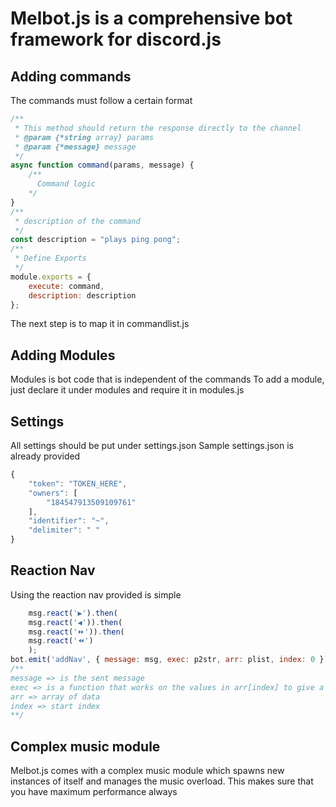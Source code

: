 # Melbot.js is a comprehensive bot framework for discord.js
## Adding commands
The commands must follow a certain format
```js
/**
 * This method should return the response directly to the channel
 * @param {*string array} params 
 * @param {*message} message
 */
async function command(params, message) {
    /**
      Command logic
    */
}
/**
 * description of the command
 */
const description = "plays ping pong";
/**
 * Define Exports
 */
module.exports = {
    execute: command,
    description: description
};
```
The next step is to map it in commandlist.js
## Adding Modules
Modules is bot code that is independent of the commands
To add a module, just declare it under modules and require it in modules.js
## Settings
All settings should be put under settings.json
Sample settings.json is already provided
```js
{
    "token": "TOKEN_HERE",
    "owners": [
        "184547913509109761"
    ],
    "identifier": "~",
    "delimiter": " "
}
```
## Reaction Nav
Using the reaction nav provided is simple
```js
    msg.react('▶').then(
    msg.react('◀')).then(
    msg.react('⏩')).then(
    msg.react('⏪')
    );
bot.emit('addNav', { message: msg, exec: p2str, arr: plist, index: 0 });
/**
message => is the sent message
exec => is a function that works on the values in arr[index] to give a text
arr => array of data
index => start index
**/
```
## Complex music module
Melbot.js comes with a complex music module which spawns new instances of itself and manages the music overload. This makes sure that you have maximum performance always 
<meta name="google-site-verification" content="_iEg8-NzbWh0qr0v8ROnVjnZRNHYDJZ5f0wDQivy3hU" />
